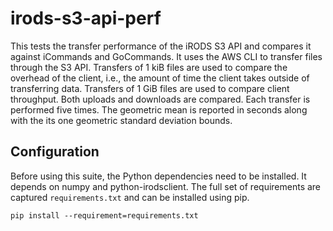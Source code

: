 # irods-s3-api-perf

This tests the transfer performance of the iRODS S3 API and compares it against iCommands and GoCommands. It uses the AWS CLI to transfer files through the S3 API. Transfers of 1 kiB files are used to compare the overhead of the client, i.e., the amount of time the client takes outside of transferring data. Transfers of 1 GiB files are used to compare client throughput. Both uploads and downloads are compared. Each transfer is performed five times. The geometric mean is reported in seconds along with the its one geometric standard deviation bounds.

## Configuration

Before using this suite, the Python dependencies need to be installed. It depends on numpy and python-irodsclient. The full set of requirements are captured `requirements.txt` and can be installed using pip.

```console
pip install --requirement=requirements.txt
```

<!-- TODO discuss AWS CLI configuration -->

<!-- TODO discuss iCommands configuration -->

<!-- TODO discuss GoCommands configuration -->

<!-- TODO discuss execution -->
